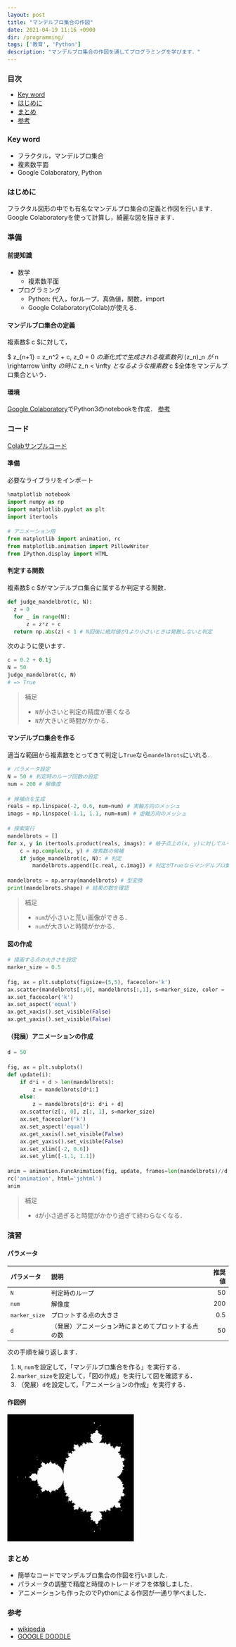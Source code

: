 ```yaml
---
layout: post
title: "マンデルブロ集合の作図"
date: 2021-04-19 11:16 +0900
dir: /programming/
tags: ['教育', 'Python']
description: "マンデルブロ集合の作図を通してプログラミングを学びます．"
---
```


### 目次
- [Key word](#key-word)
- [はじめに](#はじめに)
- [まとめ](#まとめ)
- [参考](#参考)

### Key word
- フラクタル，マンデルブロ集合
- 複素数平面
- Google Colaboratory, Python

### はじめに
フラクタル図形の中でも有名なマンデルブロ集合の定義と作図を行います．
Google Colaboratoryを使って計算し，綺麗な図を描きます．

### 準備
#### 前提知識
- 数学
  - 複素数平面
- プログラミング
  - Python: 代入，forループ，真偽値，関数，import
  - Google Colaboratory(Colab)が使える．

#### マンデルブロ集合の定義
複素数$ c $に対して，

$ z_{n+1} = z_n^2 + c, z_0 = 0 $の漸化式で生成される複素数列$ (z_n)_n $が$ n \rightarrow \infty $の時に$ z_n < \infty $となるような複素数$ c $全体をマンデルブロ集合という．

#### 環境
[Google Colaboratory](https://colab.research.google.com/)でPython3のnotebookを作成．
[参考](https://qiita.com/yamaza-h/items/503d175e8da349cbcb6c)

### コード
[Colabサンプルコード](https://colab.research.google.com/drive/171uAc1rtuadwrrlOy50ji173biQPWafE?usp=sharing)

#### 準備
必要なライブラリをインポート
```python
%matplotlib notebook
import numpy as np
import matplotlib.pyplot as plt
import itertools

# アニメーション用
from matplotlib import animation, rc
from matplotlib.animation import PillowWriter
from IPython.display import HTML
```

#### 判定する関数
複素数$ c $がマンデルブロ集合に属するか判定する関数．
```python
def judge_mandelbrot(c, N):
  z = 0
  for _ in range(N):
      z = z*z + c
  return np.abs(z) < 1 # N回後に絶対値が1より小さいときは発散しないと判定
```
次のように使います．
```python
c = 0.2 + 0.1j
N = 50
judge_mandelbrot(c, N)
# => True
```

>補足
>- `N`が小さいと判定の精度が悪くなる
>- `N`が大きいと時間がかかる．

#### マンデルブロ集合を作る
適当な範囲から複素数をとってきて判定し`True`なら`mandelbrots`にいれる．
```python
# パラメータ設定
N = 50 # 判定時のループ回数の設定
num = 200 # 解像度

# 候補点を生成
reals = np.linspace(-2, 0.6, num=num) # 実軸方向のメッシュ
imags = np.linspace(-1.1, 1.1, num=num) # 虚軸方向のメッシュ

# 探索実行
mandelbrots = []
for x, y in itertools.product(reals, imags): # 格子点上の(x, y)に対してループ
    c = np.complex(x, y) # 複素数の候補
    if judge_mandelbrot(c, N): # 判定
        mandelbrots.append([c.real, c.imag]) # 判定がTrueならマンデルブロ集合に加える

mandelbrots = np.array(mandelbrots) # 型変換
print(mandelbrots.shape) # 結果の数を確認
```

>補足
>- `num`が小さいと荒い画像ができる．
>- `num`が大きいと時間がかかる．

#### 図の作成
```python
# 描画する点の大きさを設定
marker_size = 0.5

fig, ax = plt.subplots(figsize=(5,5), facecolor='k')
ax.scatter(mandelbrots[:,0], mandelbrots[:,1], s=marker_size, color = 'w')
ax.set_facecolor('k')
ax.set_aspect('equal')
ax.get_xaxis().set_visible(False)
ax.get_yaxis().set_visible(False)
```

#### （発展）アニメーションの作成
```python
d = 50

fig, ax = plt.subplots()
def update(i):
    if d*i + d > len(mandelbrots):
        z = mandelbrots[d*i:]
    else:
        z = mandelbrots[d*i: d*i + d]
    ax.scatter(z[:, 0], z[:, 1], s=marker_size)
    ax.set_facecolor('k')
    ax.set_aspect('equal')
    ax.get_xaxis().set_visible(False)
    ax.get_yaxis().set_visible(False)
    ax.set_xlim([-2, 0.6])
    ax.set_ylim([-1.1, 1.1])

anim = animation.FuncAnimation(fig, update, frames=len(mandelbrots)//d + 1, interval=20)
rc('animation', html='jshtml')
anim
```

>補足
>- `d`が小さ過ぎると時間がかかり過ぎて終わらなくなる．

### 演習
#### パラメータ

|パラメータ|説明|推奨値|
|:---|:---|---:|
| `N` | 判定時のループ |50|
| `num` | 解像度 |200|
| `marker_size` | プロットする点の大きさ |0.5|
| `d`| （発展）アニメーション時にまとめてプロットする点の数 |50|

次の手順を繰り返します．
1. `N`, `num`を設定して，「マンデルブロ集合を作る」を実行する．
2. `marker_size`を設定して，「図の作成」を実行して図を確認する．
3. （発展）`d`を設定して，「アニメーションの作成」を実行する．

#### 作図例
![マンデルブロ集合作図](/assets/img/programming/mandelbrot.png)

<!-- ![マンデルブロ集合描画アニメーション](/assets/img/mandelbrot_colors.gif) -->

### まとめ
- 簡単なコードでマンデルブロ集合の作図を行いました．
- パラメータの調整で精度と時間のトレードオフを体験しました．
- アニメーションも作ったのでPythonによる作図が一通り学べました．

### 参考
- [wikipedia](https://ja.wikipedia.org/wiki/%E3%83%9E%E3%83%B3%E3%83%87%E3%83%AB%E3%83%96%E3%83%AD%E9%9B%86%E5%90%88)
- [GOOGLE DOODLE](https://www.google.com/fbx?fbx=mandelbrot_explorer&hl=ja)
